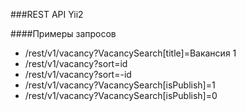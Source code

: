###REST API Yii2

####Примеры запросов
* /rest/v1/vacancy?VacancySearch[title]=Вакансия 1
* /rest/v1/vacancy?sort=id
* /rest/v1/vacancy?sort=-id
* /rest/v1/vacancy?VacancySearch[isPublish]=1
* /rest/v1/vacancy?VacancySearch[isPublish]=0